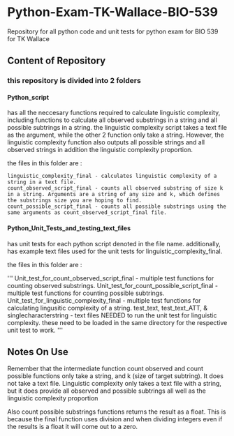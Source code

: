 # Python-Exam-TK-Wallace-BIO-539
Repository for all python code and unit tests for python exam for BIO 539 for TK Wallace

## Content of Repository
### this repository is divided into 2 folders

#### Python_script 
has all the neccesary functions required to calculate linguistic complexity, including functions to calculate all observed substrings in a string and all possible subtrings in a string. the linguistic complexity script takes a text file as the argument, while the other 2 function only take a string. However, the linguistic complexity function also outputs all possible strings and all observed strings in addition the linguistic complexity proportion.

  the files in this folder are :
  
    linguistic_complexity_final - calculates linguistic complexity of a string in a text file.
    count_observed_script_final - counts all observed substring of size k in a string. Arguments are a string of any size and k, which defines the substrings size you are hoping to find.
    count_possible_script_final - counts all possible substrings using the same arguments as count_observed_script_final file.
  
#### Python_Unit_Tests_and_testing_text_files
has unit tests for each python script denoted in the file name. additionally, has example text files used for the unit tests for linguistic_complexity_final.

 the files in this folder are :
 
 '''
  Unit_test_for_count_observed_script_final - multiple test functions for counting observed substrings.
  Unit_test_for_count_possible_script_final - multiple test functions for counting possible subtrings.
  Unit_test_for_linguistic_complexity_final - multiple test functions for calculating lingusitic complexity of a string.
  test_text, test_text_ATT, & singlecharacterstring - text files NEEDED to run the unit test for linguistic complexity. these need to be loaded in the same directory for the respective unit test to work.
 '''
 
## Notes On Use

Remember that the intermediate function count observed and count possible functions only take a string, and k (size of target subtring). It does not take a text file. Linguistic complexity only takes a text file with a string, but it does provide all observed and possible subtrings all well as the linguistic complexity proportion

Also count possible substrings functions returns the result as a float. This is because the final function uses division and when dividing integers even if the results is a float it will come out to a zero.



